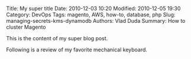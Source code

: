 Title: My super title
Date: 2010-12-03 10:20
Modified: 2010-12-05 19:30
Category: DevOps
Tags: magento, AWS, how-to, database, php
Slug: managing-secrets-kms-dynamodb
Authors: Vlad Duda
Summary: How to cluster Magento

This is the content of my super blog post.

Following is a review of my favorite mechanical keyboard.
